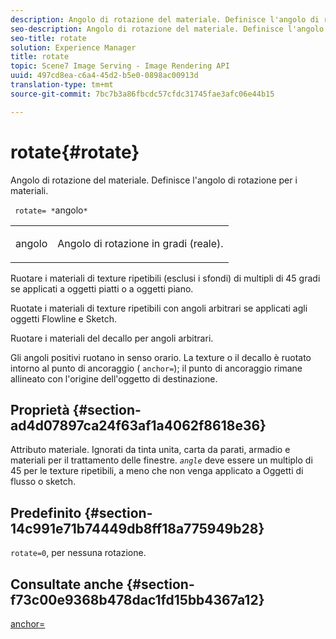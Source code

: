 ```yaml
---
description: Angolo di rotazione del materiale. Definisce l'angolo di rotazione per i materiali.
seo-description: Angolo di rotazione del materiale. Definisce l'angolo di rotazione per i materiali.
seo-title: rotate
solution: Experience Manager
title: rotate
topic: Scene7 Image Serving - Image Rendering API
uuid: 497cd8ea-c6a4-45d2-b5e0-0898ac00913d
translation-type: tm+mt
source-git-commit: 7bc7b3a86fbcdc57cfdc31745fae3afc06e44b15

---
```



# rotate{#rotate}

Angolo di rotazione del materiale. Definisce l&#39;angolo di rotazione per i materiali.

` rotate= *`angolo`*`

<table id="simpletable_F1A87ECD86E8429788825374A6882CB9"> 
 <tr class="strow"> 
  <td class="stentry"> <p> <span class="varname"> angolo </span> </p> </td> 
  <td class="stentry"> <p>Angolo di rotazione in gradi (reale). </p> </td> 
 </tr> 
</table>

Ruotare i materiali di texture ripetibili (esclusi i sfondi) di multipli di 45 gradi se applicati a oggetti piatti o a oggetti piano.

Ruotate i materiali di texture ripetibili con angoli arbitrari se applicati agli oggetti Flowline e Sketch.

Ruotare i materiali del decallo per angoli arbitrari.

Gli angoli positivi ruotano in senso orario. La texture o il decallo è ruotato intorno al punto di ancoraggio ( `anchor=`); il punto di ancoraggio rimane allineato con l&#39;origine dell&#39;oggetto di destinazione.

## Proprietà {#section-ad4d07897ca24f63af1a4062f8618e36}

Attributo materiale. Ignorati da tinta unita, carta da parati, armadio e materiali per il trattamento delle finestre. *`angle`* deve essere un multiplo di 45 per le texture ripetibili, a meno che non venga applicato a Oggetti di flusso o sketch.

## Predefinito {#section-14c991e71b74449db8ff18a775949b28}

`rotate=0`, per nessuna rotazione.

## Consultate anche {#section-f73c00e9368b478dac1fd15bb4367a12}

[anchor=](../../../../../ir-api/http-protocol/image-rendering-api-ref/c-ir-http-protocol-ref/c-ir-http-protocol-command-reference/r-ir-http-anchor.md#reference-d53923d785c9442997dc7f2199524c26)
